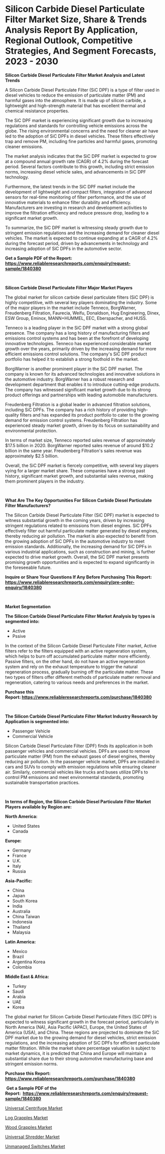 <p><h1>Silicon Carbide Diesel Particulate Filter Market Size, Share & Trends Analysis Report By Application, Regional Outlook, Competitive Strategies, And Segment Forecasts, 2023 - 2030</h1></p><p><strong>Silicon Carbide Diesel Particulate Filter Market Analysis and Latest Trends</strong></p>
<p><p>A Silicon Carbide Diesel Particulate Filter (SiC DPF) is a type of filter used in diesel vehicles to reduce the emission of particulate matter (PM) and harmful gases into the atmosphere. It is made up of silicon carbide, a lightweight and high-strength material that has excellent thermal and chemical resistance properties.</p><p>The SiC DPF market is experiencing significant growth due to increasing regulations and standards for controlling vehicle emissions across the globe. The rising environmental concerns and the need for cleaner air have led to the adoption of SiC DPFs in diesel vehicles. These filters effectively trap and remove PM, including fine particles and harmful gases, promoting cleaner emissions.</p><p>The market analysis indicates that the SiC DPF market is expected to grow at a compound annual growth rate (CAGR) of 4.2% during the forecast period. Several factors contribute to this growth, including strict emission norms, increasing diesel vehicle sales, and advancements in SiC DPF technology.</p><p>Furthermore, the latest trends in the SiC DPF market include the development of lightweight and compact filters, integration of advanced sensors for real-time monitoring of filter performance, and the use of innovative materials to enhance filter durability and efficiency. Manufacturers are investing in research and development activities to improve the filtration efficiency and reduce pressure drop, leading to a significant market growth.</p><p>To summarize, the SiC DPF market is witnessing steady growth due to stringent emission regulations and the increasing demand for cleaner diesel vehicles. The market is expected to continue expanding at a CAGR of 4.2% during the forecast period, driven by advancements in technology and increasing adoption of SiC DPFs in the automotive sector.</p></p>
<p><strong>Get a Sample PDF of the Report:&nbsp; <a href="https://www.reliableresearchreports.com/enquiry/request-sample/1840380">https://www.reliableresearchreports.com/enquiry/request-sample/1840380</a></strong></p>
<p>&nbsp;</p>
<p><strong>Silicon Carbide Diesel Particulate Filter Major Market Players</strong></p>
<p><p>The global market for silicon carbide diesel particulate filters (SiC DPF) is highly competitive, with several key players dominating the industry. Some of the major players in the market include Tenneco, BorgWarner, Freudenberg Filtration, Faurecia, Weifu, Donaldson, Hug Engineering, Dinex, ESW Group, Eminox, MANN+HUMMEL, EEC, Eberspacher, and HUSS.</p><p>Tenneco is a leading player in the SiC DPF market with a strong global presence. The company has a long history of manufacturing filters and emissions control systems and has been at the forefront of developing innovative technologies. Tenneco has experienced considerable market growth over the years, primarily driven by the increasing demand for more efficient emissions control solutions. The company's SiC DPF product portfolio has helped it to establish a strong foothold in the market.</p><p>BorgWarner is another prominent player in the SiC DPF market. The company is known for its advanced technologies and innovative solutions in the automotive industry. BorgWarner has a robust research and development department that enables it to introduce cutting-edge products. The company has witnessed significant market growth due to its strong product offerings and partnerships with leading automobile manufacturers.</p><p>Freudenberg Filtration is a global leader in advanced filtration solutions, including SiC DPFs. The company has a rich history of providing high-quality filters and has expanded its product portfolio to cater to the growing demand for emission control systems. Freudenberg Filtration has experienced steady market growth, driven by its focus on sustainability and environmental protection.</p><p>In terms of market size, Tenneco reported sales revenue of approximately $17.5 billion in 2020. BorgWarner reported sales revenue of around $10.2 billion in the same year. Freudenberg Filtration's sales revenue was approximately $2.5 billion.</p><p>Overall, the SiC DPF market is fiercely competitive, with several key players vying for a larger market share. These companies have a strong past history, significant market growth, and substantial sales revenue, making them prominent players in the industry.</p></p>
<p>&nbsp;</p>
<p><strong>What Are The Key Opportunities For Silicon Carbide Diesel Particulate Filter Manufacturers?</strong></p>
<p><p>The Silicon Carbide Diesel Particulate Filter (SiC DPF) market is expected to witness substantial growth in the coming years, driven by increasing stringent regulations related to emissions from diesel engines. SiC DPFs effectively filter out harmful particulate matter generated by diesel engines, thereby reducing air pollution. The market is also expected to benefit from the growing adoption of SiC DPFs in the automotive industry to meet emission standards. Additionally, the increasing demand for SiC DPFs in various industrial applications, such as construction and mining, is further expected to drive market growth. Overall, the SiC DPF market presents promising growth opportunities and is expected to expand significantly in the foreseeable future.</p></p>
<p><strong>Inquire or Share Your Questions If Any Before Purchasing This Report: <a href="https://www.reliableresearchreports.com/enquiry/pre-order-enquiry/1840380">https://www.reliableresearchreports.com/enquiry/pre-order-enquiry/1840380</a></strong></p>
<p>&nbsp;</p>
<p><strong>Market Segmentation</strong></p>
<p><strong>The Silicon Carbide Diesel Particulate Filter Market Analysis by types is segmented into:</strong></p>
<p><ul><li>Active</li><li>Pssive</li></ul></p>
<p><p>In the context of the Silicon Carbide Diesel Particulate Filter market, Active filters refer to the filters equipped with an active regeneration system, which helps to burn off accumulated particulate matter more efficiently. Passive filters, on the other hand, do not have an active regeneration system and rely on the exhaust temperature to trigger the natural regeneration process, gradually burning off the particulate matter. These two types of filters offer different methods of particulate matter removal and regeneration, catering to various needs and preferences in the market.</p></p>
<p><strong>Purchase this Report:&nbsp;<a href="https://www.reliableresearchreports.com/purchase/1840380">https://www.reliableresearchreports.com/purchase/1840380</a></strong></p>
<p>&nbsp;</p>
<p><strong>The Silicon Carbide Diesel Particulate Filter Market Industry Research by Application is segmented into:</strong></p>
<p><ul><li>Passenger Vehicle</li><li>Commercial Vehicle</li></ul></p>
<p><p>Silicon Carbide Diesel Particulate Filter (DPF) finds its application in both passenger vehicles and commercial vehicles. DPFs are used to remove particulate matter (PM) from the exhaust gases of diesel engines, thereby reducing air pollution. In the passenger vehicle market, DPFs are installed in cars and SUVs to comply with emission regulations while ensuring cleaner air. Similarly, commercial vehicles like trucks and buses utilize DPFs to control PM emissions and meet environmental standards, promoting sustainable transportation practices.</p></p>
<p>&nbsp;</p>
<p><strong>In terms of Region, the Silicon Carbide Diesel Particulate Filter Market Players available by Region are:</strong></p>
<p>
    <p> <strong> North America: </strong>
        <ul>
            <li>United States</li>
            <li>Canada</li>
        </ul>
        </p> 
    <p> <strong> Europe: </strong>
        <ul>
            <li>Germany</li>
            <li>France</li>
            <li>U.K.</li>
            <li>Italy</li>
            <li>Russia</li>
        </ul>
        </p> 
    <p> <strong> Asia-Pacific: </strong>
        <ul>
            <li>China</li>
            <li>Japan</li>
            <li>South Korea</li>
            <li>India</li>
            <li>Australia</li>
            <li>China Taiwan</li>
            <li>Indonesia</li>
            <li>Thailand</li>
            <li>Malaysia</li>
        </ul>
        </p> 
    <p> <strong> Latin America: </strong>
        <ul>
            <li>Mexico</li>
            <li>Brazil</li>
            <li>Argentina Korea</li>
            <li>Colombia</li>
        </ul>
        </p> 
    <p> <strong> Middle East & Africa: </strong>
        <ul>
            <li>Turkey</li>
            <li>Saudi</li>
            <li>Arabia</li>
            <li>UAE</li>
            <li>Korea</li>
        </ul>
    </p>
    </p>
<p><p>The global market for Silicon Carbide Diesel Particulate Filters (SiC DPF) is expected to witness significant growth in the forecast period, particularly in North America (NA), Asia Pacific (APAC), Europe, the United States of America (USA), and China. These regions are projected to dominate the SiC DPF market due to the growing demand for diesel vehicles, strict emission regulations, and the increasing adoption of SiC DPFs for efficient particulate matter filtration. While the market share percentage valuation is subject to market dynamics, it is predicted that China and Europe will maintain a substantial share due to their strong automotive manufacturing base and stringent emission norms.</p></p>
<p><strong>Purchase this Report: <a href="https://www.reliableresearchreports.com/purchase/1840380">https://www.reliableresearchreports.com/purchase/1840380</a></strong></p>
<p>&nbsp;<strong>Get a Sample PDF of the Report:&nbsp;&nbsp;<a href="https://www.reliableresearchreports.com/enquiry/request-sample/1840380">https://www.reliableresearchreports.com/enquiry/request-sample/1840380</a></strong></p>
<p><strong></strong></p>
<p><p><a href="https://www.linkedin.com/pulse/universal-centrifuge-market-share-amp-new-trends-analysis-report-jaxme/">Universal Centrifuge Market</a></p><p><a href="https://medium.com/@bethelokon998/log-grapples-market-share-evolution-and-market-growth-trends-2023-2030-779eea00ee20">Log Grapples Market</a></p><p><a href="https://medium.com/@paulmcglynn6456/wood-grapples-market-trends-and-market-analysis-forecasted-for-period-2023-2030-07389986d819">Wood Grapples Market</a></p><p><a href="https://www.linkedin.com/pulse/universal-shredder-market-share-amp-new-trends-analysis-report-zhgae/">Universal Shredder Market</a></p><p><a href="https://www.linkedin.com/pulse/unmanaged-switches-market-size-share-amp-trends-analysis-yiude/">Unmanaged Switches Market</a></p></p>